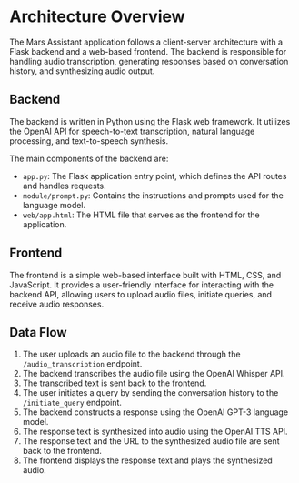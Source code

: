 # Architecture Overview

The Mars Assistant application follows a client-server architecture with a Flask backend and a web-based frontend. The backend is responsible for handling audio transcription, generating responses based on conversation history, and synthesizing audio output.

## Backend

The backend is written in Python using the Flask web framework. It utilizes the OpenAI API for speech-to-text transcription, natural language processing, and text-to-speech synthesis.

The main components of the backend are:

- `app.py`: The Flask application entry point, which defines the API routes and handles requests.
- `module/prompt.py`: Contains the instructions and prompts used for the language model.
- `web/app.html`: The HTML file that serves as the frontend for the application.

## Frontend

The frontend is a simple web-based interface built with HTML, CSS, and JavaScript. It provides a user-friendly interface for interacting with the backend API, allowing users to upload audio files, initiate queries, and receive audio responses.

## Data Flow

1. The user uploads an audio file to the backend through the `/audio_transcription` endpoint.
2. The backend transcribes the audio file using the OpenAI Whisper API.
3. The transcribed text is sent back to the frontend.
4. The user initiates a query by sending the conversation history to the `/initiate_query` endpoint.
5. The backend constructs a response using the OpenAI GPT-3 language model.
6. The response text is synthesized into audio using the OpenAI TTS API.
7. The response text and the URL to the synthesized audio file are sent back to the frontend.
8. The frontend displays the response text and plays the synthesized audio.